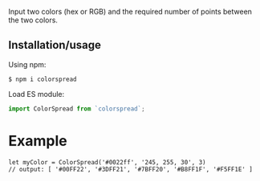 Input two colors (hex or RGB) and the required number of points between the two colors.

## Installation/usage

Using npm:

```shell
$ npm i colorspread
```

Load ES module:

```js
import ColorSpread from `colorspread`;
```

# Example

```
let myColor = ColorSpread('#0022ff', '245, 255, 30', 3)
// output: [ '#00FF22', '#3DFF21', '#7BFF20', '#B8FF1F', '#F5FF1E' ]
```
